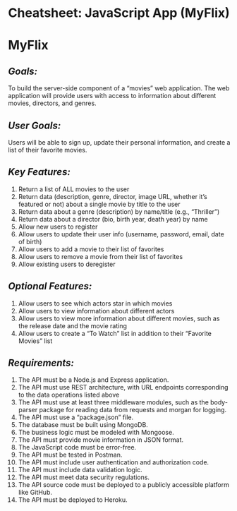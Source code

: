 #  **Cheatsheet: JavaScript App (MyFlix)**

#  **MyFlix**

##  *Goals:*
To build the server-side component of a “movies” web application. The web application will provide users
with access to information about different movies, directors, and genres.

##  *User Goals:*
Users will be able to sign up,
update their personal information, and create a list of their favorite movies.

##  *Key Features:*
1. Return a list of ALL movies to the user
2. Return data (description, genre, director, image URL, whether it’s featured or not) about a
   single movie by title to the user
3. Return data about a genre (description) by name/title (e.g., “Thriller”)
4. Return data about a director (bio, birth year, death year) by name
5. Allow new users to register
6. Allow users to update their user info (username, password, email, date of birth)
7. Allow users to add a movie to their list of favorites
8. Allow users to remove a movie from their list of favorites
9. Allow existing users to deregister

##  *Optional Features:*
1. Allow users to see which actors star in which movies
2. Allow users to view information about different actors
3. Allow users to view more information about different movies, such as the release date and the movie rating
4. Allow users to create a “To Watch” list in addition to their “Favorite Movies” list

##  *Requirements:*
1.  The API must be a Node.js and Express application.
2.  The API must use REST architecture, with URL endpoints corresponding to the data
    operations listed above
3.  The API must use at least three middleware modules, such as the body-parser package for
    reading data from requests and morgan for logging.
4.  The API must use a “package.json” file.
5.  The database must be built using MongoDB.
6.  The business logic must be modeled with Mongoose.
7.  The API must provide movie information in JSON format.
8.  The JavaScript code must be error-free.
9.  The API must be tested in Postman.
10. The API must include user authentication and authorization code.
11. The API must include data validation logic.
12. The API must meet data security regulations.
13. The API source code must be deployed to a publicly accessible platform like GitHub.
14. The API must be deployed to Heroku.
